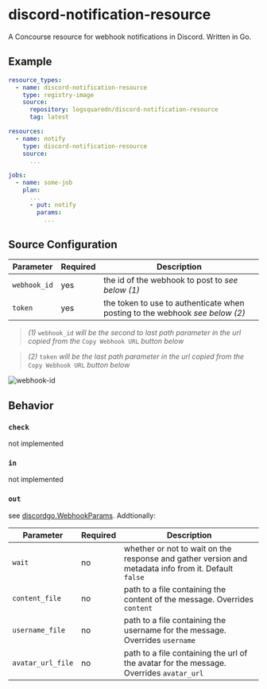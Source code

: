 # discord-notification-resource

A Concourse resource for webhook notifications in Discord.  Written in Go.

## Example

```yaml
resource_types:
  - name: discord-notification-resource
    type: registry-image
    source:
      repository: logsquaredn/discord-notification-resource
      tag: latest

resources:
  - name: notify
    type: discord-notification-resource
    source:
      ...

jobs:
  - name: some-job
    plan:
      ...
      - put: notify
        params:
          ...
```

## Source Configuration

| Parameter    | Required | Description                                                                  |
| ------------ | -------- | ---------------------------------------------------------------------------- |
| `webhook_id` | yes      | the id of the webhook to post to _see below (1)_                             |
| `token`      | yes      | the token to use to authenticate when posting to the webhook _see below (2)_ |

> _(1)_ `webhook_id` _will be the second to last path parameter in the url copied from the_ `Copy Webhook URL` _button below_

> _(2)_ `token` _will be the last path parameter in the url copied from the_ `Copy Webhook URL` _button below_

![webhook-id](https://user-images.githubusercontent.com/60495614/100556635-a8d29b80-3271-11eb-8b46-798d5ccc8e4e.png)

## Behavior

### `check`

not implemented

### `in`

not implemented

### `out`

see [discordgo.WebhookParams](https://godoc.org/github.com/bwmarrin/discordgo#WebhookParams). Addtionally:

| Parameter         | Required | Description                                                                                          |
| ----------------- | -------- | ---------------------------------------------------------------------------------------------------- |
| `wait`            | no       | whether or not to wait on the response and gather version and metadata info from it. Default `false` |
| `content_file`    | no       | path to a file containing the content of the message. Overrides `content`                            |
| `username_file`   | no       | path to a file containing the username for the message. Overrides `username`                         |
| `avatar_url_file` | no       | path to a file containing the url of the avatar for the message. Overrides `avatar_url`              |
